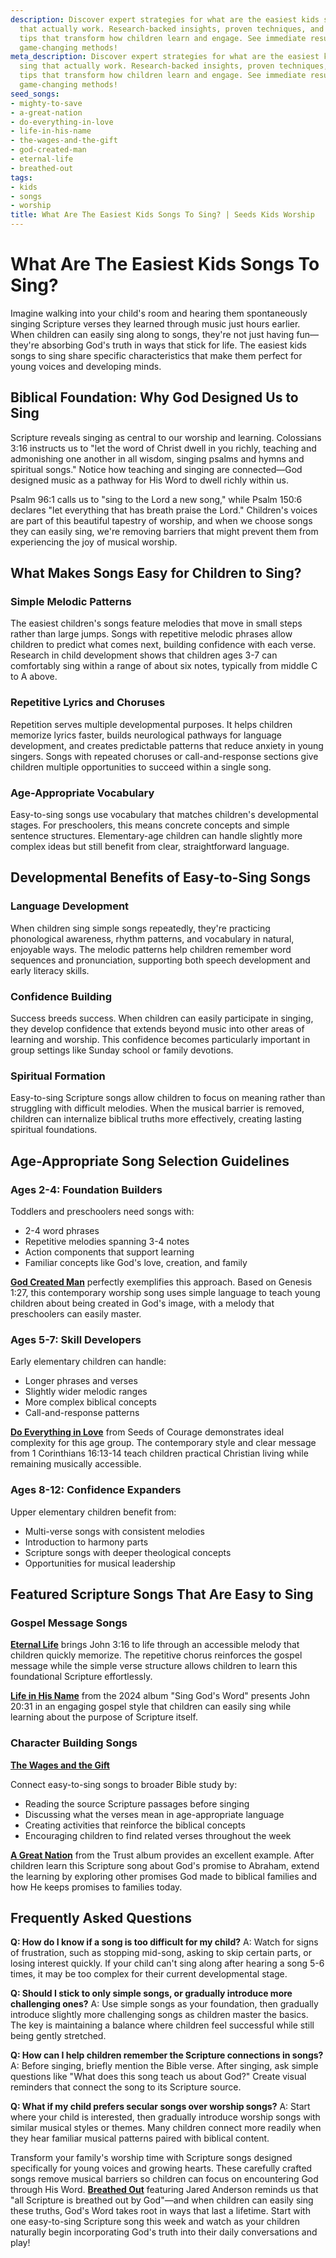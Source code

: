 ```yaml
---
description: Discover expert strategies for what are the easiest kids songs to sing
  that actually work. Research-backed insights, proven techniques, and professional
  tips that transform how children learn and engage. See immediate results with these
  game-changing methods!
meta_description: Discover expert strategies for what are the easiest kids songs to
  sing that actually work. Research-backed insights, proven techniques, and professional
  tips that transform how children learn and engage. See immediate results with these
  game-changing methods!
seed_songs:
- mighty-to-save
- a-great-nation
- do-everything-in-love
- life-in-his-name
- the-wages-and-the-gift
- god-created-man
- eternal-life
- breathed-out
tags:
- kids
- songs
- worship
title: What Are The Easiest Kids Songs To Sing? | Seeds Kids Worship
---
```

# What Are The Easiest Kids Songs To Sing?

Imagine walking into your child's room and hearing them spontaneously singing Scripture verses they learned through music just hours earlier. When children can easily sing along to songs, they're not just having fun—they're absorbing God's truth in ways that stick for life. The easiest kids songs to sing share specific characteristics that make them perfect for young voices and developing minds.

## Biblical Foundation: Why God Designed Us to Sing

Scripture reveals singing as central to our worship and learning. Colossians 3:16 instructs us to "let the word of Christ dwell in you richly, teaching and admonishing one another in all wisdom, singing psalms and hymns and spiritual songs." Notice how teaching and singing are connected—God designed music as a pathway for His Word to dwell richly within us.

Psalm 96:1 calls us to "sing to the Lord a new song," while Psalm 150:6 declares "let everything that has breath praise the Lord." Children's voices are part of this beautiful tapestry of worship, and when we choose songs they can easily sing, we're removing barriers that might prevent them from experiencing the joy of musical worship.

## What Makes Songs Easy for Children to Sing?

### Simple Melodic Patterns
The easiest children's songs feature melodies that move in small steps rather than large jumps. Songs with repetitive melodic phrases allow children to predict what comes next, building confidence with each verse. Research in child development shows that children ages 3-7 can comfortably sing within a range of about six notes, typically from middle C to A above.

### Repetitive Lyrics and Choruses
Repetition serves multiple developmental purposes. It helps children memorize lyrics faster, builds neurological pathways for language development, and creates predictable patterns that reduce anxiety in young singers. Songs with repeated choruses or call-and-response sections give children multiple opportunities to succeed within a single song.

### Age-Appropriate Vocabulary
Easy-to-sing songs use vocabulary that matches children's developmental stages. For preschoolers, this means concrete concepts and simple sentence structures. Elementary-age children can handle slightly more complex ideas but still benefit from clear, straightforward language.

## Developmental Benefits of Easy-to-Sing Songs

### Language Development
When children sing simple songs repeatedly, they're practicing phonological awareness, rhythm patterns, and vocabulary in natural, enjoyable ways. The melodic patterns help children remember word sequences and pronunciation, supporting both speech development and early literacy skills.

### Confidence Building
Success breeds success. When children can easily participate in singing, they develop confidence that extends beyond music into other areas of learning and worship. This confidence becomes particularly important in group settings like Sunday school or family devotions.

### Spiritual Formation
Easy-to-sing Scripture songs allow children to focus on meaning rather than struggling with difficult melodies. When the musical barrier is removed, children can internalize biblical truths more effectively, creating lasting spiritual foundations.

## Age-Appropriate Song Selection Guidelines

### Ages 2-4: Foundation Builders
Toddlers and preschoolers need songs with:
- 2-4 word phrases
- Repetitive melodies spanning 3-4 notes
- Action components that support learning
- Familiar concepts like God's love, creation, and family

**[God Created Man](https://seedskidsworship.com/product/god-created-man-genesis-127/)** perfectly exemplifies this approach. Based on Genesis 1:27, this contemporary worship song uses simple language to teach young children about being created in God's image, with a melody that preschoolers can easily master.

### Ages 5-7: Skill Developers
Early elementary children can handle:
- Longer phrases and verses
- Slightly wider melodic ranges
- More complex biblical concepts
- Call-and-response patterns

**[Do Everything in Love](https://seedskidsworship.com/product/do-everything-in-love-1-corinthians-1613-14-2/)** from Seeds of Courage demonstrates ideal complexity for this age group. The contemporary style and clear message from 1 Corinthians 16:13-14 teach children practical Christian living while remaining musically accessible.

### Ages 8-12: Confidence Expanders
Upper elementary children benefit from:
- Multi-verse songs with consistent melodies
- Introduction to harmony parts
- Scripture songs with deeper theological concepts
- Opportunities for musical leadership

## Featured Scripture Songs That Are Easy to Sing

### Gospel Message Songs
**[Eternal Life](https://seedskidsworship.com/product/eternal-life-john-316-3/)** brings John 3:16 to life through an accessible melody that children quickly memorize. The repetitive chorus reinforces the gospel message while the simple verse structure allows children to learn this foundational Scripture effortlessly.

**[Life in His Name](https://seedskidsworship.com/product/life-in-his-name-john-2031/)** from the 2024 album "Sing God's Word" presents John 20:31 in an engaging gospel style that children can easily sing while learning about the purpose of Scripture itself.

### Character Building Songs
**[The Wages and the Gift](https://seedskidsworship.com/product/the-wages-and-the-gift-romans/)**

Connect easy-to-sing songs to broader Bible study by:
- Reading the source Scripture passages before singing
- Discussing what the verses mean in age-appropriate language
- Creating activities that reinforce the biblical concepts
- Encouraging children to find related verses throughout the week

**[A Great Nation](https://seedskidsworship.com/product/a-great-nation-genesis-121-2/)** from the Trust album provides an excellent example. After children learn this Scripture song about God's promise to Abraham, extend the learning by exploring other promises God made to biblical families and how He keeps promises to families today.

## Frequently Asked Questions

**Q: How do I know if a song is too difficult for my child?**
A: Watch for signs of frustration, such as stopping mid-song, asking to skip certain parts, or losing interest quickly. If your child can't sing along after hearing a song 5-6 times, it may be too complex for their current developmental stage.

**Q: Should I stick to only simple songs, or gradually introduce more challenging ones?**
A: Use simple songs as your foundation, then gradually introduce slightly more challenging songs as children master the basics. The key is maintaining a balance where children feel successful while still being gently stretched.

**Q: How can I help children remember the Scripture connections in songs?**
A: Before singing, briefly mention the Bible verse. After singing, ask simple questions like "What does this song teach us about God?" Create visual reminders that connect the song to its Scripture source.

**Q: What if my child prefers secular songs over worship songs?**
A: Start where your child is interested, then gradually introduce worship songs with similar musical styles or themes. Many children connect more readily when they hear familiar musical patterns paired with biblical content.

Transform your family's worship time with Scripture songs designed specifically for young voices and growing hearts. These carefully crafted songs remove musical barriers so children can focus on encountering God through His Word. **[Breathed Out](https://seedskidsworship.com/product/the-word-of-god/)** featuring Jared Anderson reminds us that "all Scripture is breathed out by God"—and when children can easily sing these truths, God's Word takes root in ways that last a lifetime. Start with one easy-to-sing Scripture song this week and watch as your children naturally begin incorporating God's truth into their daily conversations and play!

<script type="application/ld+json">
{
  "@context": "https://schema.org",
  "@type": "Article",
  "headline": "What Are The Easiest Kids Songs To Sing",
  "author": {
    "@type": "Organization",
    "name": "Seeds Kids Worship"
  },
  "publisher": {
    "@type": "Organization",
    "name": "Seeds Kids Worship",
    "logo": {
      "@type": "ImageObject",
      "url": "https://seedskidsworship.com/logo.png"
    }
  },
  "datePublished": "2025-09-08T13:09:48.432715",
  "dateModified": "2025-09-08T13:09:48.432742",
  "description": "Discover expert strategies for what are the easiest kids songs to sing that actually work. Research-backed insights, proven techniques, and professional tips th",
  "mainEntityOfPage": {
    "@type": "WebPage",
    "@id": "https://seedskidsworship.com/activities/what-are-the-easiest-kids-songs-to-sing/"
  }
}
</script>

<script type="application/ld+json">
{
  "@context": "https://schema.org",
  "@type": "Product",
  "name": "Mighty To Save",
  "description": "Powerful song declaring God as mighty to save and rejoicing over us from Zephaniah 3:17",
  "url": "https://seedskidsworship.com/product/mighty-to-save-zephaniah-317/",
  "brand": {
    "@type": "Brand",
    "name": "Seeds Kids Worship"
  },
  "category": "Children's Christian Music",
  "album": "Seeds of Praise"
}
</script>

<script type="application/ld+json">
{
  "@context": "https://schema.org",
  "@type": "Product",
  "name": "A Great Nation",
  "description": "Scripture-based worship song helping children memorize God's promise to Abraham about making him into a great nation",
  "url": "https://seedskidsworship.com/product/a-great-nation-genesis-121-2/",
  "brand": {
    "@type": "Brand",
    "name": "Seeds Kids Worship"
  },
  "category": "Children's Christian Music",
  "album": "Trust"
}
</script>

<script type="application/ld+json">
{
  "@context": "https://schema.org",
  "@type": "Product",
  "name": "Do Everything in Love",
  "description": "A contemporary worship song teaching children to do everything
